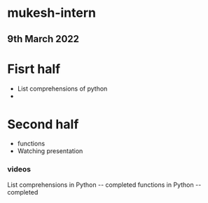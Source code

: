 # mukesh-intern

## 9th March 2022

# Fisrt half

- List comprehensions of python
-  

# Second half
- functions
- Watching presentation

### videos
 List comprehensions  in Python -- completed
 functions in Python -- completed


 
